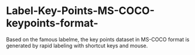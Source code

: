 # Label-Key-Points-MS-COCO-keypoints-format-
  Based on the famous labelme, the key points dataset in MS-COCO format is generated by rapid labeling with shortcut keys and mouse.
